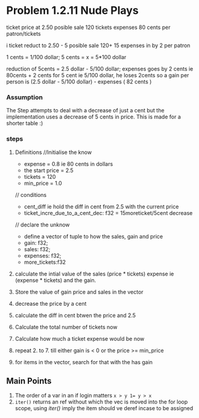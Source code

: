# Problem 1.2.11 Nude Plays
ticket price at 2.50
posible sale 120 tickets
expenses 80 cents per patron/tickets

i ticket reduct to 2.50 - 5
posible sale 120+ 15
expenses in by 2 per patron

1 cents = 1/100 dollar;
5 cents = x = 5*100 dollar

reduction of 5cents = 2.5 dollar - 5/100 dollar;
expenses goes by 2 cents ie 80cents + 2 cents
for 5 cent ie 5/100 dollar, he loses 2cents
so a gain per person is (2.5 dollar - 5/100 dollar) - expenses ( 82 cents )

### Assumption
The Step attempts to deal with a decrease of just a cent but the implementation uses a decrease of 5 cents in price.
This is made for a shorter table :)

### steps 
 1. Definitions
    //Initialise the know
    - expense = 0.8 ie 80 cents in dollars
    - the start price = 2.5
    - tickets = 120
    - min_price = 1.0

    // conditions
    - cent_diff ie hold the diff in cent from 2.5 with the current price
    - ticket_incre_due_to_a_cent_dec: f32 = 15moreticket/5cent decrease

    // declare the unknow
    - define a vector of tuple to how the sales, gain and price
    - gain: f32;
    - sales: f32;
    - expenses: f32;
    - more_tickets:f32

2. calculate the intial value of the sales (price * tickets) expense ie (expense * tickets) and the gain.
3. Store the value of gain price and sales in the vector

4. decrease the price by a cent
5. calculate the diff in cent btwen the price and 2.5
6. Calculate the total number of tickets now
7. Calculate how much a ticket expense would be now

8. repeat 2. to 7. till either gain is < 0 or the price >= min_price

9. for items in the vector, search for that with the has gain



## Main Points 
1. The order of a var in an if login matters `x > y 1= y > x`
2. `iter()` returns an ref without which the vec is moved into the for loop scope, using _iter()_ imply the item should ve deref incase to be assigned



